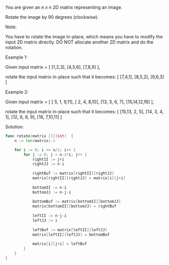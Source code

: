 You are given an n x n 2D matrix representing an image.

Rotate the image by 90 degrees (clockwise).

Note:

You have to rotate the image in-place, which means you have to modify the input 2D matrix directly. DO NOT allocate another 2D matrix and do the rotation.

Example 1:

Given input matrix = 
[
  [1,2,3],
  [4,5,6],
  [7,8,9]
],

rotate the input matrix in-place such that it becomes:
[
  [7,4,1],
  [8,5,2],
  [9,6,3]
]

Example 2:

Given input matrix =
[
  [ 5, 1, 9,11],
  [ 2, 4, 8,10],
  [13, 3, 6, 7],
  [15,14,12,16]
], 

rotate the input matrix in-place such that it becomes:
[
  [15,13, 2, 5],
  [14, 3, 4, 1],
  [12, 6, 8, 9],
  [16, 7,10,11]
]

Solution:

```go
func rotate(matrix [][]int)  {
	n := len(matrix)-1

	for i := 0; i <= n/2; i++ {
		for j := 0; j < n-2*i; j++ {
			rightII := j+i
			rightJJ := n-i
						
			rightBuf := matrix[rightII][rightJJ]
			matrix[rightII][rightJJ] = matrix[i][j+i]
			
			bottomII := n-i
			bottomJJ := n-j-i
			
			bottomBuf := matrix[bottomII][bottomJJ]
			matrix[bottomII][bottomJJ] = rightBuf
			
			leftII := n-j-i
			leftJJ := i
			
			leftBuf := matrix[leftII][leftJJ]
			matrix[leftII][leftJJ] = bottomBuf
			
			matrix[i][j+i] = leftBuf
		}
	}
}
```
